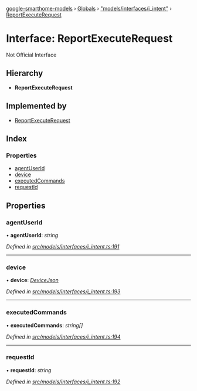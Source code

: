 [google-smarthome-models](../README.md) › [Globals](../globals.md) › ["models/interfaces/i_intent"](../modules/_models_interfaces_i_intent_.md) › [ReportExecuteRequest](_models_interfaces_i_intent_.reportexecuterequest.md)

# Interface: ReportExecuteRequest

Not Official Interface

## Hierarchy

* **ReportExecuteRequest**

## Implemented by

* [ReportExecuteRequest](../classes/_models_homegraph_.reportexecuterequest.md)

## Index

### Properties

* [agentUserId](_models_interfaces_i_intent_.reportexecuterequest.md#agentuserid)
* [device](_models_interfaces_i_intent_.reportexecuterequest.md#device)
* [executedCommands](_models_interfaces_i_intent_.reportexecuterequest.md#executedcommands)
* [requestId](_models_interfaces_i_intent_.reportexecuterequest.md#requestid)

## Properties

###  agentUserId

• **agentUserId**: *string*

*Defined in [src/models/interfaces/i_intent.ts:191](https://github.com/galactic1969/google-smarthome-models/blob/633871f/src/models/interfaces/i_intent.ts#L191)*

___

###  device

• **device**: *[DeviceJson](_models_interfaces_i_device_.devicejson.md)*

*Defined in [src/models/interfaces/i_intent.ts:193](https://github.com/galactic1969/google-smarthome-models/blob/633871f/src/models/interfaces/i_intent.ts#L193)*

___

###  executedCommands

• **executedCommands**: *string[]*

*Defined in [src/models/interfaces/i_intent.ts:194](https://github.com/galactic1969/google-smarthome-models/blob/633871f/src/models/interfaces/i_intent.ts#L194)*

___

###  requestId

• **requestId**: *string*

*Defined in [src/models/interfaces/i_intent.ts:192](https://github.com/galactic1969/google-smarthome-models/blob/633871f/src/models/interfaces/i_intent.ts#L192)*

